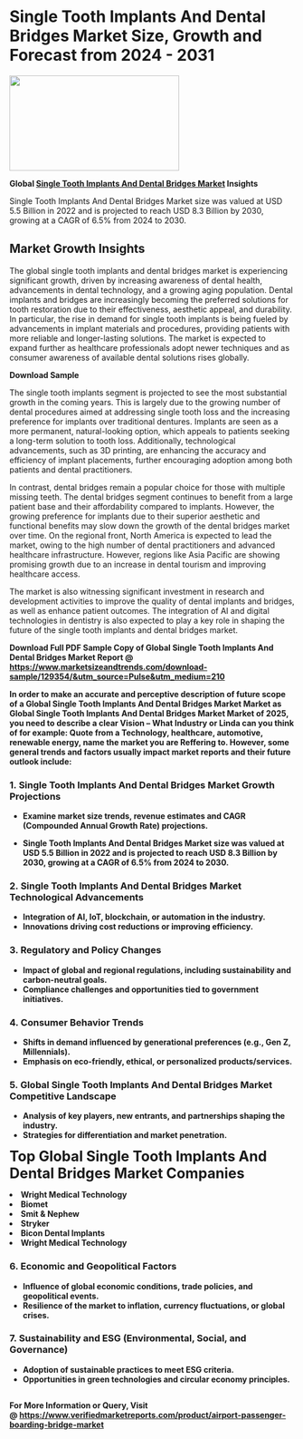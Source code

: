 <H1>Single Tooth Implants And Dental Bridges Market Size, Growth and Forecast from 2024 - 2031</H1><img class="aligncenter size-medium wp-image-584254" src="https://thirdeyenews.in/wp-content/uploads/2024/09/Global-Market-Research-300x168.jpeg" alt="" width="300" height="168" /><p><strong>Global&nbsp;<a href="https://www.marketsizeandtrends.com/download-sample/129354/&amp;utm_source=Pulse&amp;utm_medium=210">Single Tooth Implants And Dental Bridges Market</a> Insights</strong></p><p>Single Tooth Implants And Dental Bridges Market size was valued at USD 5.5 Billion in 2022 and is projected to reach USD 8.3 Billion by 2030, growing at a CAGR of 6.5% from 2024 to 2030.</p><p><h2>Market Growth Insights</h2> <p>The global single tooth implants and dental bridges market is experiencing significant growth, driven by increasing awareness of dental health, advancements in dental technology, and a growing aging population. Dental implants and bridges are increasingly becoming the preferred solutions for tooth restoration due to their effectiveness, aesthetic appeal, and durability. In particular, the rise in demand for single tooth implants is being fueled by advancements in implant materials and procedures, providing patients with more reliable and longer-lasting solutions. The market is expected to expand further as healthcare professionals adopt newer techniques and as consumer awareness of available dental solutions rises globally.</p> <p><strong>Download Sample</strong></p> <p>The single tooth implants segment is projected to see the most substantial growth in the coming years. This is largely due to the growing number of dental procedures aimed at addressing single tooth loss and the increasing preference for implants over traditional dentures. Implants are seen as a more permanent, natural-looking option, which appeals to patients seeking a long-term solution to tooth loss. Additionally, technological advancements, such as 3D printing, are enhancing the accuracy and efficiency of implant placements, further encouraging adoption among both patients and dental practitioners.</p> <p>In contrast, dental bridges remain a popular choice for those with multiple missing teeth. The dental bridges segment continues to benefit from a large patient base and their affordability compared to implants. However, the growing preference for implants due to their superior aesthetic and functional benefits may slow down the growth of the dental bridges market over time. On the regional front, North America is expected to lead the market, owing to the high number of dental practitioners and advanced healthcare infrastructure. However, regions like Asia Pacific are showing promising growth due to an increase in dental tourism and improving healthcare access.</p> <p>The market is also witnessing significant investment in research and development activities to improve the quality of dental implants and bridges, as well as enhance patient outcomes. The integration of AI and digital technologies in dentistry is also expected to play a key role in shaping the future of the single tooth implants and dental bridges market.</p> <p><strong></p><p><span class=""><strong>Download Full PDF Sample Copy of Global Single Tooth Implants And Dental Bridges Market Report</strong> @ <a href="https://www.marketsizeandtrends.com/download-sample/129354/&amp;utm_source=Pulse&amp;utm_medium=210" target="_blank">https://www.marketsizeandtrends.com/download-sample/129354/&amp;utm_source=Pulse&amp;utm_medium=210</a></span></p><p>In order to make an accurate and perceptive description of future scope of a Global&nbsp;Single Tooth Implants And Dental Bridges Market Market as Global&nbsp;Single Tooth Implants And Dental Bridges Market Market of 2025, you need to describe a clear Vision &ndash; What Industry or Linda can you think of for example: Quote from a Technology, healthcare, automotive, renewable energy, name the market you are Reffering to. However, some general trends and factors usually impact market reports and their future outlook include:</p><h3>1.&nbsp;<strong>Single Tooth Implants And Dental Bridges Market Growth Projections</strong></h3><ul><li>Examine market size trends, revenue estimates and CAGR (Compounded Annual Growth Rate) projections.</li><li><p>Single Tooth Implants And Dental Bridges Market size was valued at USD 5.5 Billion in 2022 and is projected to reach USD 8.3 Billion by 2030, growing at a CAGR of 6.5% from 2024 to 2030.</p></li></ul><h3>2.&nbsp;<strong>Single Tooth Implants And Dental Bridges Market Technological Advancements</strong></h3><ul><li>Integration of AI, IoT, blockchain, or automation in the industry.</li><li>Innovations driving cost reductions or improving efficiency.</li></ul><h3>3.&nbsp;<strong>Regulatory and Policy Changes</strong></h3><ul><li>Impact of global and regional regulations, including sustainability and carbon-neutral goals.</li><li>Compliance challenges and opportunities tied to government initiatives.</li></ul><h3>4.&nbsp;<strong>Consumer Behavior Trends</strong></h3><ul><li>Shifts in demand influenced by generational preferences (e.g., Gen Z, Millennials).</li><li>Emphasis on eco-friendly, ethical, or personalized products/services.</li></ul><h3>5.&nbsp;<strong>Global Single Tooth Implants And Dental Bridges Market Competitive Landscape</strong></h3><ul><li>Analysis of key players, new entrants, and partnerships shaping the industry.</li><li>Strategies for differentiation and market penetration.</li></ul><p data-pm-slice="1 1 []"><span style="color: inherit; font-family: inherit; font-size: 25px;">Top Global Single Tooth Implants And Dental Bridges Market Companies</span></p><div class="" data-test-id=""><p><li>Wright Medical Technology</li><li> Biomet</li><li> Smit & Nephew</li><li> Stryker</li><li> Bicon Dental Implants</li><li> Wright Medical Technology</li></p></div><h3>6.&nbsp;<strong>Economic and Geopolitical Factors</strong></h3><ul><li>Influence of global economic conditions, trade policies, and geopolitical events.</li><li>Resilience of the market to inflation, currency fluctuations, or global crises.</li></ul><h3>7.&nbsp;<strong>Sustainability and ESG (Environmental, Social, and Governance)</strong></h3><ul><li>Adoption of sustainable practices to meet ESG criteria.</li><li>Opportunities in green technologies and circular economy principles.</li></ul><h2><strong style="font-size: 14px;">For More Information or Query, Visit @&nbsp;</strong><a style="background-color: #ffffff; font-size: 14px;" href="https://www.marketsizeandtrends.com/report/single-tooth-implants-and-dental-bridges-market/" target="_blank">https://www.verifiedmarketreports.com/product/airport-passenger-boarding-bridge-market</a></h2>
